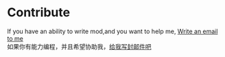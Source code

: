 # Contribute
If you have an ability to write mod,and you want to help me, <a href="mailto:matthewlu070111@outlook.com?Subject=I want to write mod with you" target="_blank">Write an email to me</a>  
如果你有能力编程，并且希望协助我，<a href="mailto:matthewlu070111@outlook.com?Subject=我想与你一起写模组" target="_blank">给我写封邮件吧</a>  
